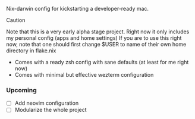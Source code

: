Nix-darwin config for kickstarting a developer-ready mac.
> [!CAUTION]
> Note that this is a very early alpha stage project.
> Right now it only includes my personal config (apps and home settings)
> If you are to use this right now, note that one should first change $USER to name of their own home directory in flake.nix
   
- Comes with a ready zsh config with sane defaults (at least for me right now)
- Comes with minimal but effective wezterm configuration
### Upcoming
- [ ] Add neovim configuration
- [ ] Modularize the whole project
